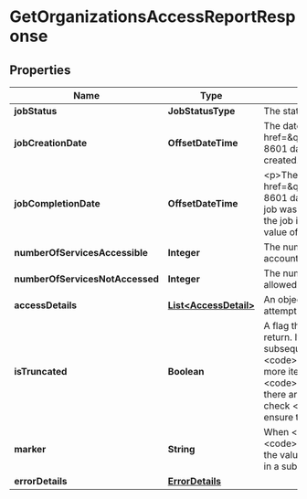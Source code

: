 

# GetOrganizationsAccessReportResponse


## Properties

| Name | Type | Description | Notes |
|------------ | ------------- | ------------- | -------------|
|**jobStatus** | **JobStatusType** | The status of the job. |  |
|**jobCreationDate** | **OffsetDateTime** | The date and time, in &lt;a href&#x3D;\&quot;http://www.iso.org/iso/iso8601\&quot;&gt;ISO 8601 date-time format&lt;/a&gt;, when the report job was created. |  |
|**jobCompletionDate** | **OffsetDateTime** | &lt;p&gt;The date and time, in &lt;a href&#x3D;\&quot;http://www.iso.org/iso/iso8601\&quot;&gt;ISO 8601 date-time format&lt;/a&gt;, when the generated report job was completed or failed.&lt;/p&gt; &lt;p&gt;This field is null if the job is still in progress, as indicated by a job status value of &lt;code&gt;IN_PROGRESS&lt;/code&gt;.&lt;/p&gt; |  [optional] |
|**numberOfServicesAccessible** | **Integer** | The number of services that the applicable SCPs allow account principals to access. |  [optional] |
|**numberOfServicesNotAccessed** | **Integer** | The number of services that account principals are allowed but did not attempt to access. |  [optional] |
|**accessDetails** | [**List&lt;AccessDetail&gt;**](AccessDetail.md) | An object that contains details about the most recent attempt to access the service. |  [optional] |
|**isTruncated** | **Boolean** | A flag that indicates whether there are more items to return. If your results were truncated, you can make a subsequent pagination request using the &lt;code&gt;Marker&lt;/code&gt; request parameter to retrieve more items. Note that IAM might return fewer than the &lt;code&gt;MaxItems&lt;/code&gt; number of results even when there are more results available. We recommend that you check &lt;code&gt;IsTruncated&lt;/code&gt; after every call to ensure that you receive all your results. |  [optional] |
|**marker** | **String** | When &lt;code&gt;IsTruncated&lt;/code&gt; is &lt;code&gt;true&lt;/code&gt;, this element is present and contains the value to use for the &lt;code&gt;Marker&lt;/code&gt; parameter in a subsequent pagination request. |  [optional] |
|**errorDetails** | [**ErrorDetails**](ErrorDetails.md) |  |  [optional] |



